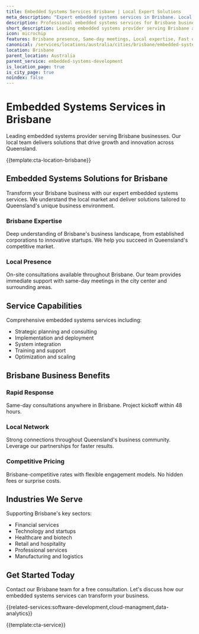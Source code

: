 ```yaml
---
title: Embedded Systems Services Brisbane | Local Expert Solutions
meta_description: "Expert embedded systems services in Brisbane. Local team, same-day consultations, proven results. Transform your business today."
description: Professional embedded systems services for Brisbane businesses
short_description: Leading embedded systems provider serving Brisbane and Queensland.
icon: microchip
features: Brisbane presence, Same-day meetings, Local expertise, Fast deployment, Competitive rates, Proven track record
canonical: /services/locations/australia/cities/brisbane/embedded-systems-development-brisbane.html
location: Brisbane
parent_location: Australia
parent_service: embedded-systems-development
is_location_page: true
is_city_page: true
noindex: false
---
```


# Embedded Systems Services in Brisbane

Leading embedded systems provider serving Brisbane businesses. Our local team delivers solutions that drive growth and innovation across Queensland.

{{template:cta-location-brisbane}}

## Embedded Systems Solutions for Brisbane

Transform your Brisbane business with our expert embedded systems services. We understand the local market and deliver solutions tailored to Queensland's unique business environment.

### Brisbane Expertise

Deep understanding of Brisbane's business landscape, from established corporations to innovative startups. We help you succeed in Queensland's competitive market.

### Local Presence

On-site consultations available throughout Brisbane. Our team provides immediate support with same-day meetings in the city center and surrounding areas.

## Service Capabilities

Comprehensive embedded systems services including:
- Strategic planning and consulting
- Implementation and deployment
- System integration
- Training and support
- Optimization and scaling

## Brisbane Business Benefits

### Rapid Response
Same-day consultations anywhere in Brisbane. Project kickoff within 48 hours.

### Local Network
Strong connections throughout Queensland's business community. Leverage our partnerships for faster results.

### Competitive Pricing
Brisbane-competitive rates with flexible engagement models. No hidden fees or surprise costs.

## Industries We Serve

Supporting Brisbane's key sectors:
- Financial services
- Technology and startups
- Healthcare and biotech
- Retail and hospitality
- Professional services
- Manufacturing and logistics

## Get Started Today

Contact our Brisbane team for a free consultation. Let's discuss how our embedded systems services can transform your business.

{{related-services:software-development,cloud-managment,data-analytics}}

{{template:cta-service}}
